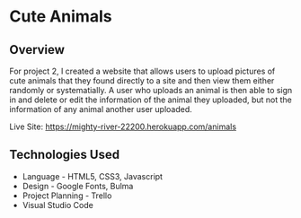# Cute Animals


## Overview
For project 2, I created a website that allows users to upload pictures of cute animals that they found directly to a site and then view them either randomly or systematially. A user who uploads an animal is then able to sign in and delete or edit the information of the animal they uploaded, but not the information of any animal another user uploaded.

Live Site: https://mighty-river-22200.herokuapp.com/animals

## Technologies Used
- Language - HTML5, CSS3, Javascript
- Design - Google Fonts, Bulma
- Project Planning - Trello
- Visual Studio Code
